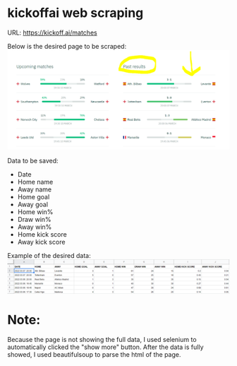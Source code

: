 # kickoffai web scraping

URL: https://kickoff.ai/matches

Below is the desired page to be scraped:
![alt text](https://github.com/raihan0824/kickoffai_scraping/blob/main/past%20result.png)

Data to be saved:

- Date
- Home name
- Away name
- Home goal
- Away goal
- Home win%
- Draw win%
- Away win%
- Home kick score
- Away kick score

Example of the desired data:
![alt text](https://github.com/raihan0824/kickoffai_scraping/blob/main/football%20score.png)

# Note:
Because the page is not showing the full data, I used selenium to automatically clicked the "show more" button. After the data is fully showed, I used beautifulsoup to parse the html of the page.
